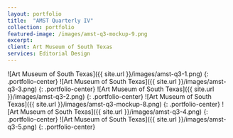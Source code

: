 ```yaml
---
layout: portfolio
title:  "AMST Quarterly IV"
collection: portfolio
featured-image: /images/amst-q3-mockup-9.png
excerpt:
client: Art Museum of South Texas
services: Editorial Design
---
```


![Art Museum of South Texas]({{ site.url }}/images/amst-q3-1.png)
{: .portfolio-center}
![Art Museum of South Texas]({{ site.url }}/images/amst-q3-3.png)
{: .portfolio-center}
![Art Museum of South Texas]({{ site.url }}/images/amst-q3-2.png)
{: .portfolio-center}
![Art Museum of South Texas]({{ site.url }}/images/amst-q3-mockup-8.png)
{: .portfolio-center}
![Art Museum of South Texas]({{ site.url }}/images/amst-q3-4.png)
{: .portfolio-center}
![Art Museum of South Texas]({{ site.url }}/images/amst-q3-5.png)
{: .portfolio-center}
